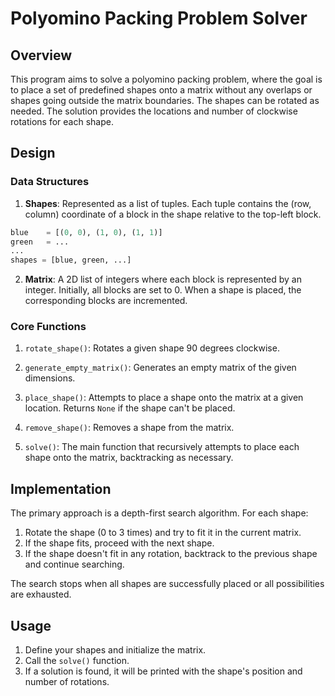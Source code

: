 # Polyomino Packing Problem Solver

## Overview
This program aims to solve a polyomino packing problem, where the goal is to place a set of predefined shapes onto a matrix without any overlaps or shapes going outside the matrix boundaries. The shapes can be rotated as needed. The solution provides the locations and number of clockwise rotations for each shape.

## Design

### Data Structures

1. **Shapes**: Represented as a list of tuples. Each tuple contains the (row, column) coordinate of a block in the shape relative to the top-left block.

```python
blue    = [(0, 0), (1, 0), (1, 1)]
green   = ...
...
shapes = [blue, green, ...]
```

2. **Matrix**: A 2D list of integers where each block is represented by an integer. Initially, all blocks are set to 0. When a shape is placed, the corresponding blocks are incremented.

### Core Functions

1. ``rotate_shape()``: Rotates a given shape 90 degrees clockwise.

2. ``generate_empty_matrix()``: Generates an empty matrix of the given dimensions.

3. ``place_shape()``: Attempts to place a shape onto the matrix at a given location. Returns `None` if the shape can't be placed.

4. ``remove_shape()``: Removes a shape from the matrix.

5. ``solve()``: The main function that recursively attempts to place each shape onto the matrix, backtracking as necessary.

## Implementation

The primary approach is a depth-first search algorithm. For each shape:

1. Rotate the shape (0 to 3 times) and try to fit it in the current matrix.
2. If the shape fits, proceed with the next shape.
3. If the shape doesn't fit in any rotation, backtrack to the previous shape and continue searching.

The search stops when all shapes are successfully placed or all possibilities are exhausted.

## Usage

1. Define your shapes and initialize the matrix.
2. Call the `solve()` function.
3. If a solution is found, it will be printed with the shape's position and number of rotations.
